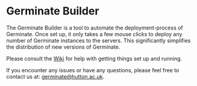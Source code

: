 # Germinate Builder

The Germinate Builder is a tool to automate the deployment-process of Germinate.
Once set up, it only takes a few mouse clicks to deploy any number of Germinate instances to the servers. This significantly simplifies the distribution of new versions of Germinate.

Please consult the [Wiki](../../wiki) for help with getting things set up and running.

If you encounter any issues or have any questions, please feel free to contact us at: germinate@hutton.ac.uk.